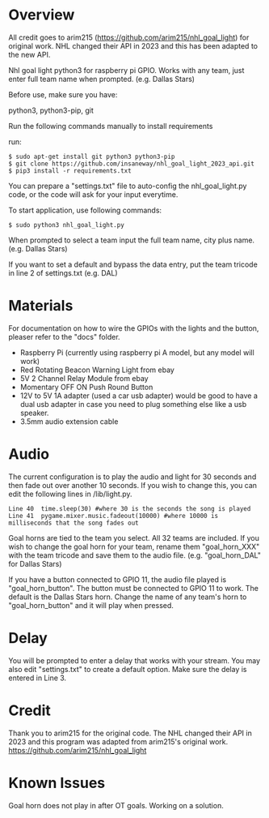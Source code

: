 # Overview
All credit goes to arim215 (https://github.com/arim215/nhl_goal_light) for original work. NHL changed their API in 2023 and this has been adapted to the new API.

Nhl goal light python3 for raspberry pi GPIO. Works with any team, just enter full team name when prompted. (e.g. Dallas Stars)

Before use, make sure you have:

python3, python3-pip, git

Run the following commands manually to install requirements

run:

```
$ sudo apt-get install git python3 python3-pip
$ git clone https://github.com/insaneway/nhl_goal_light_2023_api.git
$ pip3 install -r requirements.txt
```

You can prepare a "settings.txt" file to auto-config the nhl_goal_light.py code, or the code will ask for your input everytime.

To start application, use following commands:
```
$ sudo python3 nhl_goal_light.py
```
When prompted to select a team input the full team name, city plus name. (e.g. Dallas Stars)

If you want to set a default and bypass the data entry, put the team tricode in line 2 of settings.txt (e.g. DAL)

# Materials
For documentation on how to wire the GPIOs with the lights and the button, pleaser refer to the "docs" folder.

* Raspberry Pi (currently using raspberry pi A model, but any model will work)
* Red Rotating Beacon Warning Light from ebay
* 5V 2 Channel Relay Module from ebay
* Momentary OFF ON Push Round Button
* 12V to 5V 1A adapter (used a car usb adapter) would be good to have a dual usb adapter in case you need to plug something else like a usb speaker.
* 3.5mm audio extension cable

# Audio
The current configuration is to play the audio and light for 30 seconds and then fade out over another 10 seconds. If you wish to change this, you can edit the following lines in /lib/light.py.

```
Line 40  time.sleep(30) #where 30 is the seconds the song is played
Line 41  pygame.mixer.music.fadeout(10000) #where 10000 is milliseconds that the song fades out
```

Goal horns are tied to the team you select. All 32 teams are included. If you wish to change the goal horn for your team, rename them "goal_horn_XXX" with the team tricode and save them to the audio file. (e.g. "goal_horn_DAL" for Dallas Stars)

If you have a button connected to GPIO 11, the audio file played is "goal_horn_button". The button must be connected to GPIO 11 to work. The default is the Dallas Stars horn. Change the name of any team's horn to "goal_horn_button" and it will play when pressed.

# Delay
You will be prompted to enter a delay that works with your stream. You may also edit "settings.txt" to create a default option. Make sure the delay is entered in Line 3.

# Credit
Thank you to arim215 for the original code. The NHL changed their API in 2023 and this program was adapted from arim215's original work. https://github.com/arim215/nhl_goal_light

# Known Issues
Goal horn does not play in after OT goals. Working on a solution.
